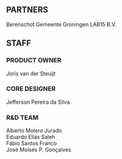## PARTNERS
Berenschot
Gemeente Groningen
LAB15 B.V.

## STAFF

### PRODUCT OWNER
Joris van der Steuijt

### CORE DESIGNER
Jefferson Pereira da Silva

### R&D TEAM
Alberto Molero Jurado  
Eduardo Elias Saleh  
Fábio Santos Franco  
José Moisés P. Gonçalves